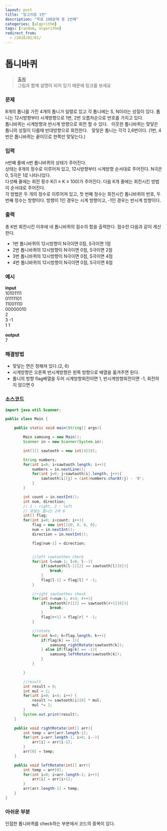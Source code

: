 ```yaml
---
layout: post
title: "알고리즘 1번"
description: "목표 100문제 중 1번째"
categories: [algorithm]
tags: [random, algorithm]
redirect_from:
  - /2018/01/01/
---
```


# 톱니바퀴  
> [출처](https://www.acmicpc.net/problem/14891)  
> 그림과 함께 설명이 되어 있기 때문에 링크를 보세요  
  
### 문제  
8개의 톱니를 가진 4개의 톱니가 일렬로 있고 각 톱니에는 S, N이라는 성질이 있다.
톱니는 12시방향부터 시계방향으로 1번, 2번 오름차순으로 번호를 가지고 있다.  
톱니바퀴는 시계방향과 반시계 방향으로 회전 할 수 있다.  
이웃한 톱니바퀴는 맞닿은 톱니의 성질이 다를때 반대방향으로 회전한다.  
맞닿은 톱니는 각각 2,6번이다. (1번, 4번은 톱니바퀴는 끝이므로 한쪽만 맞닿는다.)  

### 입력  
n번째 줄에 n번 톱니바퀴의 상태가 주어진다.  
상태는 8개의 정수로 이루어져 있고, 12시방향부터 시계방향 순서대로 주어진다. N극은 0, S극은 1로 나타나있다.  
다섯째 줄에는 회전 횟수 K(1 ≤ K ≤ 100)가 주어진다. 다음 K개 줄에는 회전시킨 방법이 순서대로 주어진다.  
각 방법은 두 개의 정수로 이루어져 있고, 첫 번째 정수는 회전시킨 톱니바퀴의 번호, 두 번째 정수는 방향이다. 방향이 1인 경우는 시계 방향이고, -1인 경우는 반시계 방향이다.  

### 출력  
총 K번 회전시킨 이후에 네 톱니바퀴의 점수의 합을 출력한다. 점수란 다음과 같이 계산한다.  
* 1번 톱니바퀴의 12시방향이 N극이면 0점, S극이면 1점  
* 2번 톱니바퀴의 12시방향이 N극이면 0점, S극이면 2점  
* 3번 톱니바퀴의 12시방향이 N극이면 0점, S극이면 4점  
* 4번 톱니바퀴의 12시방향이 N극이면 0점, S극이면 8점  

### 예시
**input**  
10101111  
01111101  
11001110  
00000010  
2  
3 -1  
1 1  

**output**  
7

### 해결방법  
* 맞닿는 면은 정해져 있다.(2, 6)  
* 시계방향은 오른쪽 반시계방향은 왼쪽 방향으로 배열을 옮겨주면 된다.
* 톱니의 방향 flag배열을 두어 시계방향회전이면 1, 반시계방향회전이면 -1, 회전하지 않으면 0


### 소스코드  
```java  
import java.util.Scanner;

public class Main {

    public static void main(String[] args){

        Main samsung = new Main();
        Scanner in = new Scanner(System.in);

        int[][] sawtooth = new int[4][8];

        String numbers;
        for(int i=0; i<sawtooth.length; i++){
            numbers = in.nextLine();
            for(int j=0; j<sawtooth[i].length; j++){
                sawtooth[i][j] = (int)numbers.charAt(j) - '0';
            }
        }

        int count = in.nextInt();
        int num, direction;
        // 1 : right, 2 : left
        // 맞닿는 톱니는 2와 6
        int[] flag;
        for(int i=0; i<count; i++){
            flag = new int[]{0, 0, 0, 0};
            num = in.nextInt();
            direction = in.nextInt();

            flag[num-1] = direction;


            //left sawtoothes check
            for(int l=num-1; l>0; l--){
                if(sawtooth[l-1][2] == sawtooth[l][6]){
                    break;
                }
                flag[l-1] = flag[l] * -1;
            }

            //right sawtoothes check
            for(int r=num-1; r<3; r++){
                if(sawtooth[r][2] == sawtooth[r+1][6]){
                    break;
                }
                flag[r+1] = flag[r] * -1;
            }

            //rotate
            for(int k=0; k<flag.length; k++){
                if(flag[k] == 1){
                    samsung.rightRotate(sawtooth[k]);
                } else if(flag[k] == -1){
                    samsung.leftRotate(sawtooth[k]);
                }
            }

        }

        //result
        int result = 0;
        int mul = 1;
        for(int i=0; i<4; i++) {
            result += sawtooth[i][0] * mul;
            mul *= 2;
        }
        System.out.print(result);
    }

    public void rightRotate(int[] arr){
        int temp = arr[arr.length-1];
        for(int i=arr.length-1; i>0; i--){
            arr[i] = arr[i-1];
        }
        arr[0] = temp;
    }

    public void leftRotate(int[] arr){
        int temp = arr[0];
        for(int i=0; i<arr.length-1; i++){
            arr[i] = arr[i+1];
        }
        arr[arr.length-1] = temp;
    }
}  
```

### 아쉬운 부분  
인접한 톱니바퀴를 check하는 부분에서 코드의 중복이 있다.  
